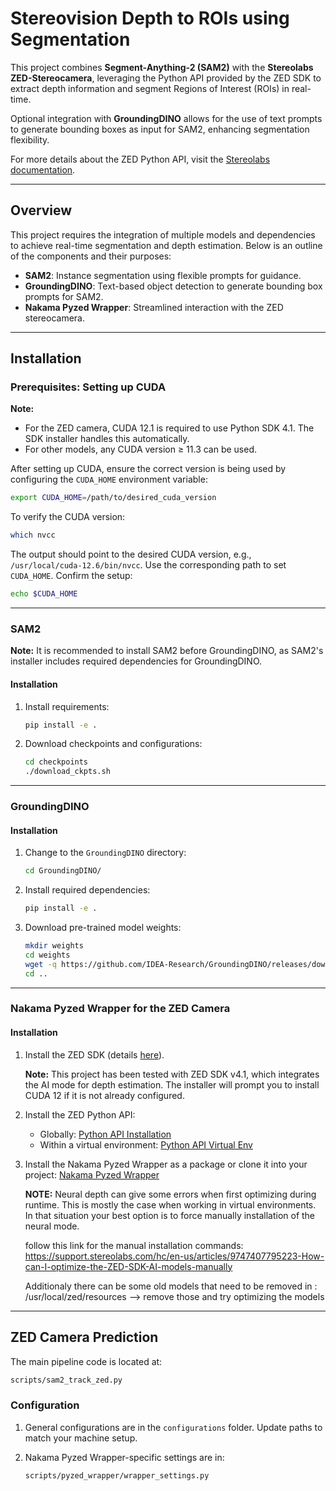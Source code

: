 # Stereovision Depth to ROIs using Segmentation

This project combines **Segment-Anything-2 (SAM2)** with the **Stereolabs ZED-Stereocamera**, leveraging the Python API provided by the ZED SDK to extract depth information and segment Regions of Interest (ROIs) in real-time.

Optional integration with **GroundingDINO** allows for the use of text prompts to generate bounding boxes as input for SAM2, enhancing segmentation flexibility.

For more details about the ZED Python API, visit the [Stereolabs documentation](https://www.stereolabs.com/docs/app-development/python/install).

---

## Overview

This project requires the integration of multiple models and dependencies to achieve real-time segmentation and depth estimation. Below is an outline of the components and their purposes:

- **SAM2**: Instance segmentation using flexible prompts for guidance.
- **GroundingDINO**: Text-based object detection to generate bounding box prompts for SAM2.
- **Nakama Pyzed Wrapper**: Streamlined interaction with the ZED stereocamera.

---

## Installation

### Prerequisites: Setting up CUDA

**Note:**
- For the ZED camera, CUDA 12.1 is required to use Python SDK 4.1. The SDK installer handles this automatically.
- For other models, any CUDA version ≥ 11.3 can be used.

After setting up CUDA, ensure the correct version is being used by configuring the `CUDA_HOME` environment variable:

```bash
export CUDA_HOME=/path/to/desired_cuda_version
```

To verify the CUDA version:

```bash
which nvcc
```

The output should point to the desired CUDA version, e.g., `/usr/local/cuda-12.6/bin/nvcc`. Use the corresponding path to set `CUDA_HOME`. Confirm the setup:

```bash
echo $CUDA_HOME
```

---

### SAM2

**Note:** It is recommended to install SAM2 before GroundingDINO, as SAM2's installer includes required dependencies for GroundingDINO.

#### Installation

1. Install requirements:

   ```bash
   pip install -e .
   ```

2. Download checkpoints and configurations:

   ```bash
   cd checkpoints
   ./download_ckpts.sh
   ```

---

### GroundingDINO

#### Installation

1. Change to the `GroundingDINO` directory:

   ```bash
   cd GroundingDINO/
   ```

2. Install required dependencies:

   ```bash
   pip install -e .
   ```

3. Download pre-trained model weights:

   ```bash
   mkdir weights
   cd weights
   wget -q https://github.com/IDEA-Research/GroundingDINO/releases/download/v0.1.0-alpha/groundingdino_swint_ogc.pth
   cd ..
   ```

---

### Nakama Pyzed Wrapper for the ZED Camera

#### Installation

1. Install the ZED SDK (details [here](https://www.stereolabs.com/en-nl/developers/release)).

   **Note:** This project has been tested with ZED SDK v4.1, which integrates the AI mode for depth estimation. The installer will prompt you to install CUDA 12 if it is not already configured.

2. Install the ZED Python API:

   - Globally:
     [Python API Installation](https://www.stereolabs.com/docs/app-development/python/install)
   - Within a virtual environment:
     [Python API Virtual Env](https://www.stereolabs.com/docs/app-development/python/virtual_env)

3. Install the Nakama Pyzed Wrapper as a package or clone it into your project:
   [Nakama Pyzed Wrapper](https://bitbucket.org/ctw-bw/nakama_pyzed_wrapper/src/master/)


   **NOTE:** Neural depth can give some errors when first optimizing during runtime. This is mostly the case when working in virtual environments. In that situation your best option is to force manually installation of the neural mode.
  
   follow this link for the manual installation commands: 
   https://support.stereolabs.com/hc/en-us/articles/9747407795223-How-can-I-optimize-the-ZED-SDK-AI-models-manually

   Additionaly there can be some old models that need to be removed in :
   /usr/local/zed/resources --> remove those and try optimizing the models
---



## ZED Camera Prediction

The main pipeline code is located at:

```bash
scripts/sam2_track_zed.py
```

### Configuration

1. General configurations are in the `configurations` folder. Update paths to match your machine setup.

2. Nakama Pyzed Wrapper-specific settings are in:

   ```bash
   scripts/pyzed_wrapper/wrapper_settings.py
   
